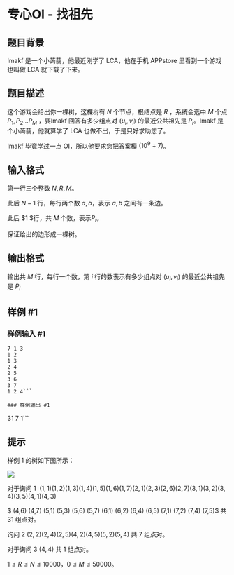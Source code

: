 # 专心OI - 找祖先

## 题目背景

Imakf 是一个小蒟蒻，他最近刚学了 LCA，他在手机 APPstore 里看到一个游戏也叫做 LCA 就下载了下来。

## 题目描述

这个游戏会给出你一棵树，这棵树有 $N$ 个节点，根结点是 $R$ ，系统会选中 $M$ 个点 $P_1,P_2...P_M$ ，要Imakf 回答有多少组点对 $(u_i,v_i)$ 的最近公共祖先是 $P_i$。Imakf 是个小蒟蒻，他就算学了 LCA 也做不出，于是只好求助您了。

Imakf 毕竟学过一点 OI，所以他要求您把答案模 $(10^9+7)$。

## 输入格式

第一行三个整数 $N , R , M$。

此后 $N-1$ 行，每行两个数 $a,b$，表示 $a,b$ 之间有一条边。

此后 $1 $行，共 $M$ 个数，表示$P_i$。

保证给出的边形成一棵树。

## 输出格式

输出共 $M$ 行，每行一个数，第 $i$ 行的数表示有多少组点对 $(u_i,v_i)$ 的最近公共祖先是 $P_i$

## 样例 #1

### 样例输入 #1
```
7 1 3
1 2
1 3
2 4
2 5
3 6
3 7
1 2 4```

### 样例输出 #1

```
31
7
1```

## 提示

样例 1 的树如下图所示：

![](https://cdn.luogu.com.cn/upload/pic/37971.png)

 对于询问 1 $~(1,1)
(1,2)
(1,3)
(1,4)
(1,5)
(1,6)
(1,7)
(2,1)
(2,3)
(2,6)
(2,7)
(3,1)
(3,2)
(3,4)
(3,5)
(4,1)
(4,3)$

$
(4,6)
(4,7)
(5,1)
(5,3)
(5,6)
(5,7)
(6,1)
(6,2)
(6,4)
(6,5)
(7,1)
(7,2)
(7,4)
(7,5)$ 共 $31$ 组点对。

询问 2 $(2,2)
(2,4)
(2,5)
(4,2)
(4,5)
(5,2)
(5,4)$ 共 $7$ 组点对。

对于询问 3 $(4,4)$ 共 $1$ 组点对。

$1\le R\le N\leq10000$，$0\le M\leq50000$。
